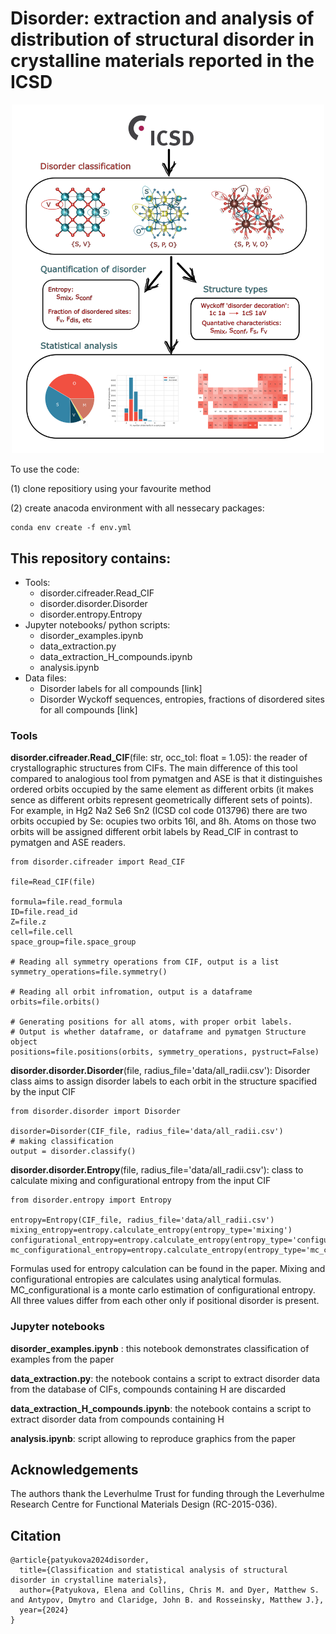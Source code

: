 # Disorder: extraction and analysis of distribution of structural disorder in crystalline materials reported in the ICSD

<p align="center">
  <img src="data/paper-idea-small.png" width="500"/>
</p>

To use the code:

(1) clone repositiory using your favourite method

(2) create anacoda environment with all nessecary packages:
```
conda env create -f env.yml
```

## This repository contains:
<ul>
      <li>Tools:
      <ul>
        <li> disorder.cifreader.Read_CIF </li>
        <li> disorder.disorder.Disorder </li>
        <li> disorder.entropy.Entropy </li>
      </ul>
      </li>
      <li>Jupyter notebooks/ python scripts:
      <ul>
        <li> disorder_examples.ipynb </li>
        <li> data_extraction.py </li>
        <li> data_extraction_H_compounds.ipynb </li>
        <li> analysis.ipynb </li>
      </ul>
      </li>
      <li>Data files:
      <ul>
        <li> Disorder labels for all compounds [link] </li>
        <li> Disorder Wyckoff sequences, entropies, fractions of disordered sites for all compounds [link] </li>
      </ul>
      </li>
</ul>

### Tools

**disorder.cifreader.Read_CIF**(file: str, occ_tol: float = 1.05): the reader of crystallographic structures from CIFs. The main difference of this tool compared to analogious tool from pymatgen and ASE is that it distinguishes ordered orbits occupied by the same element as different orbits (it makes sence as different orbits represent geometrically different sets of points). For example, in Hg2 Na2 Se6 Sn2 (ICSD col code 013796) there are two orbits occupied by Se: ocupies two orbits 16l, and 8h. Atoms on those two orbits will be assigned different orbit labels by Read_CIF in contrast to pymatgen and ASE readers. 

```
from disorder.cifreader import Read_CIF

file=Read_CIF(file)

formula=file.read_formula
ID=file.read_id
Z=file.z
cell=file.cell
space_group=file.space_group

# Reading all symmetry operations from CIF, output is a list
symmetry_operations=file.symmetry()

# Reading all orbit infromation, output is a dataframe
orbits=file.orbits()

# Generating positions for all atoms, with proper orbit labels.
# Output is whether dataframe, or dataframe and pymatgen Structure object
positions=file.positions(orbits, symmetry_operations, pystruct=False)

```

**disorder.disorder.Disorder**(file, radius_file='data/all_radii.csv'): Disorder class aims to assign disorder labels to each orbit in the structure spacified by the input CIF

```
from disorder.disorder import Disorder

disorder=Disorder(CIF_file, radius_file='data/all_radii.csv')
# making classification
output = disorder.classify()
```

**disorder.disorder.Entropy**(file, radius_file='data/all_radii.csv'): class to calculate mixing and configurational entropy from the input CIF

```
from disorder.entropy import Entropy

entropy=Entropy(CIF_file, radius_file='data/all_radii.csv')
mixing_entropy=entropy.calculate_entropy(entropy_type='mixing')
configurational_entropy=entropy.calculate_entropy(entropy_type='configurational')
mc_configurational_entropy=entropy.calculate_entropy(entropy_type='mc_configurational')
```
Formulas used for entropy calculation can be found in the paper. Mixing and configurational entropies are calculates using analytical formulas. MC_configurational is a monte carlo estimation of configurational entropy. All three values differ from each other only if positional disorder is present. 

### Jupyter notebooks

**disorder_examples.ipynb** : this notebook demonstrates classification of examples from the paper

**data_extraction.py**: the notebook contains a script to extract disorder data from the database of CIFs, compounds containing H are discarded

**data_extraction_H_compounds.ipynb**: the notebook contains a script to extract disorder data from compounds containing H

**analysis.ipynb**:  script allowing to reproduce graphics from the paper

## Acknowledgements

The authors thank the Leverhulme Trust for funding through the Leverhulme Research Centre for Functional Materials Design (RC-2015-036).

## Citation

```
@article{patyukova2024disorder,
  title={Classification and statistical analysis of structural disorder in crystalline materials},
  author={Patyukova, Elena and Collins, Chris M. and Dyer, Matthew S. and Antypov, Dmytro and Claridge, John B. and Rosseinsky, Matthew J.},
  year={2024}
}
```


